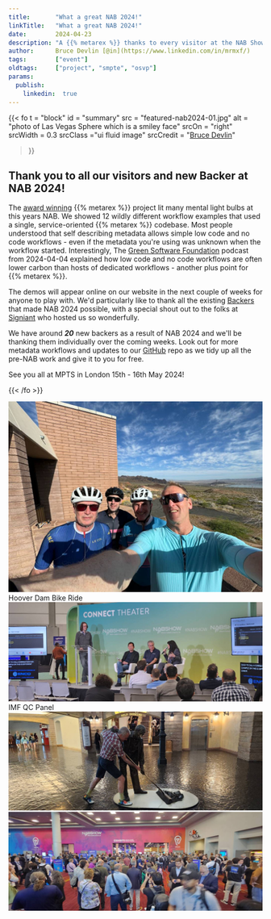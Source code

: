 ```yaml
---
title:       "What a great NAB 2024!"
linkTitle:   "What a great NAB 2024!"
date:        2024-04-23
description: "A {{% metarex %}} thanks to every visitor at the NAB Show, 2024"
author:      Bruce Devlin [@in](https://www.linkedin.com/in/mrmxf/)
tags:        ["event"]
oldtags:     ["project", "smpte", "osvp"]
params:
  publish:
    linkedin:  true
---
```


{{< fo t = "block"
  id    = "summary"
  src   = "featured-nab2024-01.jpg"
  alt   = "photo of Las Vegas Sphere which is a smiley face"
  srcOn = "right"
  srcWidth = 0.3
  srcClass ="ui fluid image"
  srcCredit = "[Bruce Devlin](https://mrmxf.com)"
>}}
<!-- markdownlint-disable MD025 -->

## Thank you to all our visitors and new Backer at NAB 2024!

The [award winning][0] {{%  metarex %}} project lit many mental light bulbs at this years NAB. We showed 12 wildly different workflow examples that used a single, service-oriented {{% metarex %}} codebase.  Most people understood that self describing metadata allows simple low code and no code workflows - even if the metadata you're using was unknown when the workflow started.  Interestingly, The [Green Software Foundation](https://podcast.greensoftware.foundation/) podcast from 2024-04-04 explained how low code and no code workflows are often lower carbon than hosts of dedicated workflows - another plus point for {{% metarex %}}.

The demos will appear online on our website in the next couple of weeks for anyone to play with. We'd particularly like to thank all the existing
[Backers](/backers) that made NAB 2024 possible, with a special shout out to the folks at [Signiant](https://signiant.com) who hosted us so wonderfully.

We have around **_20_** new backers as a result of NAB 2024 and we'll be
thanking them individually over the coming weeks. Look out for more metadata workflows and updates to our [GitHub](https://github.com/metarex-media) repo as we tidy up all the pre-NAB work and give it to you for free.

See you all at MPTS in London 15th - 16th May 2024!

[0]: /blog/2024/03/06/2024-03-06-rnf-wins-best-accelerator/

{{< /fo >}}

<div class="ui grid">
<div class="ui center middle aligned stackable eight wide column">
<img src="nab2024-00.jpg" class="ui fluid image" alt="nab cyclists">
<div class="ui center aligned message">
Hoover Dam Bike Ride
</div>
</div>
<div class="ui center middle aligned stackable eight wide column">
<img src="nab2024-03.jpg" class="ui fluid image"  alt="imfug presentation on stage">
<div class="ui center aligned message">
IMF QC Panel
</div>
</div>
<div class="ui center middle aligned stackable eight wide column">
<img src="nab2024-02.jpg" class="ui fluid image" alt="sweep sweep">
<div class="ui center aligned message">
</div>
</div>
</div class="ui center middle aligned stackable eight wide column">
<img src="nab2024-04.jpg" class="ui fluid image" alt="nab2024 show floor">
<div class="ui center aligned message">
</div>
</div>
</div>
